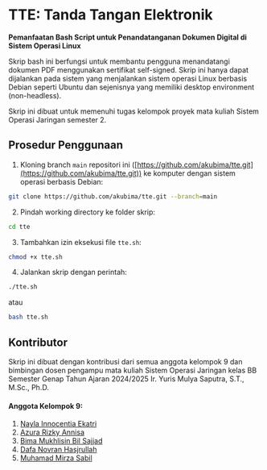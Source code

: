 # TTE: Tanda Tangan Elektronik
**Pemanfaatan Bash Script untuk Penandatanganan Dokumen Digital di Sistem Operasi Linux**

Skrip bash ini berfungsi untuk membantu pengguna menandatangi dokumen PDF menggunakan sertifikat self-signed. Skrip ini hanya dapat dijalankan pada sistem yang menjalankan sistem operasi Linux berbasis Debian seperti Ubuntu dan sejenisnya yang memiliki desktop environment (non-headless).

Skrip ini dibuat untuk memenuhi tugas kelompok proyek mata kuliah Sistem Operasi Jaringan semester 2.
## Prosedur Penggunaan
1. Kloning branch `main` repositori ini ([https://github.com/akubima/tte.git](https://github.com/akubima/tte.git)) ke komputer dengan sistem operasi berbasis Debian:
```bash
git clone https://github.com/akubima/tte.git --branch=main
```
2. Pindah working directory ke folder skrip:
```bash
cd tte
```
3. Tambahkan izin eksekusi file `tte.sh`:
```bash
chmod +x tte.sh
```
4. Jalankan skrip dengan perintah:
```bash
./tte.sh
```
atau
```bash
bash tte.sh
```
## Kontributor
Skrip ini dibuat dengan kontribusi dari semua anggota kelompok 9 dan bimbingan dosen pengampu mata kuliah Sistem Operasi Jaringan kelas BB Semester Genap Tahun Ajaran 2024/2025 Ir. Yuris Mulya Saputra, S.T., M.Sc., Ph.D.
#### Anggota Kelompok 9:
1. [Nayla Innocentia Ekatri](https://github.com/naeinno)
2. [Azura Rizky Annisa](https://github.com/auzors)
3. [Bima Mukhlisin Bil Sajjad](https://github.com/akubima)
4. [Dafa Novran Hasjrullah]( https://github.com/Dafanh33)
5. [Muhamad Mirza Sabil](https://github.com/MMirzaSabil)
